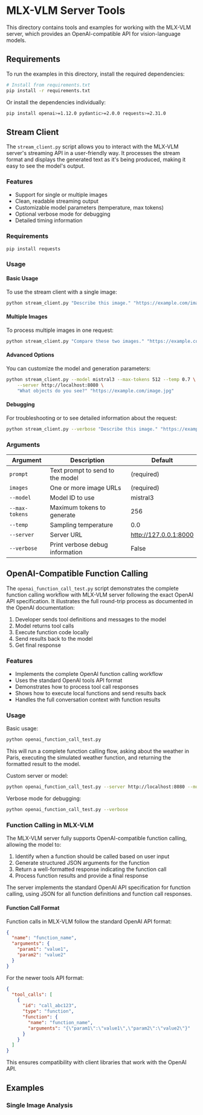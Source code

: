 # MLX-VLM Server Tools

This directory contains tools and examples for working with the MLX-VLM server, which provides an OpenAI-compatible API for vision-language models.

## Requirements

To run the examples in this directory, install the required dependencies:

```bash
# Install from requirements.txt
pip install -r requirements.txt
```

Or install the dependencies individually:

```bash
pip install openai>=1.12.0 pydantic>=2.0.0 requests>=2.31.0
```

## Stream Client

The `stream_client.py` script allows you to interact with the MLX-VLM server's streaming API in a user-friendly way. It processes the stream format and displays the generated text as it's being produced, making it easy to see the model's output.

### Features

- Support for single or multiple images
- Clean, readable streaming output
- Customizable model parameters (temperature, max tokens)
- Optional verbose mode for debugging
- Detailed timing information

### Requirements

```
pip install requests
```

### Usage

#### Basic Usage

To use the stream client with a single image:

```bash
python stream_client.py "Describe this image." "https://example.com/image.jpg"
```

#### Multiple Images

To process multiple images in one request:

```bash
python stream_client.py "Compare these two images." "https://example.com/image1.jpg" "https://example.com/image2.jpg"
```

#### Advanced Options

You can customize the model and generation parameters:

```bash
python stream_client.py --model mistral3 --max-tokens 512 --temp 0.7 \
    --server http://localhost:8080 \
    "What objects do you see?" "https://example.com/image.jpg"
```

#### Debugging

For troubleshooting or to see detailed information about the request:

```bash
python stream_client.py --verbose "Describe this image." "https://example.com/image.jpg"
```

### Arguments

| Argument | Description | Default |
|----------|-------------|---------|
| `prompt` | Text prompt to send to the model | (required) |
| `images` | One or more image URLs | (required) |
| `--model` | Model ID to use | mistral3 |
| `--max-tokens` | Maximum tokens to generate | 256 |
| `--temp` | Sampling temperature | 0.0 |
| `--server` | Server URL | http://127.0.0.1:8000 |
| `--verbose` | Print verbose debug information | False |

## OpenAI-Compatible Function Calling

The `openai_function_call_test.py` script demonstrates the complete function calling workflow with MLX-VLM server following the exact OpenAI API specification. It illustrates the full round-trip process as documented in the OpenAI documentation:

1. Developer sends tool definitions and messages to the model
2. Model returns tool calls
3. Execute function code locally
4. Send results back to the model
5. Get final response

### Features

- Implements the complete OpenAI function calling workflow
- Uses the standard OpenAI tools API format
- Demonstrates how to process tool call responses
- Shows how to execute local functions and send results back
- Handles the full conversation context with function results

### Usage

Basic usage:

```bash
python openai_function_call_test.py
```

This will run a complete function calling flow, asking about the weather in Paris, executing the simulated weather function, and returning the formatted result to the model.

Custom server or model:

```bash
python openai_function_call_test.py --server http://localhost:8080 --model mistral3
```

Verbose mode for debugging:

```bash
python openai_function_call_test.py --verbose
```

### Function Calling in MLX-VLM

The MLX-VLM server fully supports OpenAI-compatible function calling, allowing the model to:

1. Identify when a function should be called based on user input
2. Generate structured JSON arguments for the function
3. Return a well-formatted response indicating the function call
4. Process function results and provide a final response

The server implements the standard OpenAI API specification for function calling, using JSON for all function definitions and function call responses.

#### Function Call Format

Function calls in MLX-VLM follow the standard OpenAI API format:

```json
{
  "name": "function_name",
  "arguments": {
    "param1": "value1",
    "param2": "value2"
  }
}
```

For the newer tools API format:

```json
{
  "tool_calls": [
    {
      "id": "call_abc123",
      "type": "function",
      "function": {
        "name": "function_name",
        "arguments": "{\"param1\":\"value1\",\"param2\":\"value2\"}"
      }
    }
  ]
}
```

This ensures compatibility with client libraries that work with the OpenAI API.

## Examples

### Single Image Analysis

```